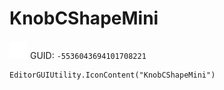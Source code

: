 # KnobCShapeMini
![](/img/KnobCShapeMini.png)
GUID: `-5536043694101708221`
```
EditorGUIUtility.IconContent("KnobCShapeMini")
```
